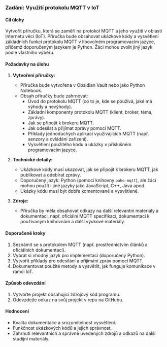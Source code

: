 ### Zadání: Využití protokolu MQTT v IoT

#### Cíl úlohy
Vytvořit příručku, která se zaměří na protokol MQTT a jeho využití v oblasti Internetu věcí (IoT). Příručka bude obsahovat ukázkové kódy a vysvětlení základních funkcí protokolu MQTT v libovolném programovacím jazyce, přičemž doporučeným jazykem je Python. Žáci mohou zvolit jiný jazyk podle vlastního výběru.

#### Požadavky na úlohu
1. **Vytvoření příručky:**
   - Příručka bude vytvořena v Obsidian Vault nebo jako Python Notebook.
   - Obsah příručky bude zahrnovat:
     - Úvod do protokolu MQTT (co to je, kde se používá, jaké má výhody a nevýhody).
     - Základní komponenty protokolu MQTT (klient, broker, téma, zprávy).
     - Jak se připojit k brokeru MQTT.
     - Jak odesílat a přijímat zprávy pomocí MQTT.
     - Příklady jednoduchých aplikací využívajících MQTT (např. senzory a ovládání zařízení).
     - Vysvětlení použitého kódu a ukázky v příslušném programovacím jazyce.

2. **Technické detaily:**
   - Ukázkové kódy musí ukazovat, jak se připojit k brokeru MQTT, jak publikovat a odebírat zprávy.
   - Doporučený jazyk: Python (pomocí knihovny `paho-mqtt`), ale žáci mohou použít i jiné jazyky jako JavaScript, C++, Java apod.
   - Ukázky kódu musí být dobře komentované a vysvětlené.

3. **Zdroje:**
   - Příručka by měla obsahovat odkazy na další relevantní materiály a dokumentaci, např. oficiální MQTT specifikaci, dokumentaci k používaným knihovnám a další výukové materiály.

#### Doporučené kroky
1. Seznámit se s protokolem MQTT (např. prostřednictvím článků a oficiálních dokumentací).
2. Vybrat si vhodný jazyk pro implementaci (doporučený Python).
3. Vytvořit příklady pro odesílání a přijímání zpráv pomocí MQTT.
4. Dokumentovat použité metody a vysvětlit, jak funguje komunikace v rámci IoT.

#### Způsob odevzdání
1. Vytvořte projekt obsahující zdrojový kód programu.
2. Odevzdejte odkaz na svůj projekt v repu na GitHubu.

#### Hodnocení
- Kvalita dokumentace a srozumitelnost vysvětlení.
- Funkčnost ukázkových kódů a jejich správnost.
- Zahrnutí relevantních a správně uvedených zdrojů a odkazů na další studijní materiály.
